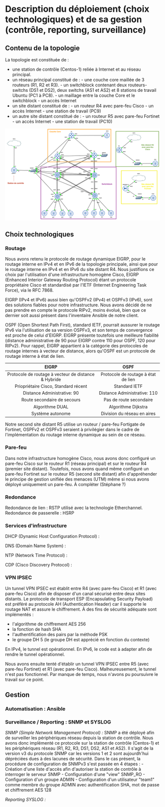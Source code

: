 # Description du déploiement (choix technologiques) et de sa gestion (contrôle, reporting, surveillance)

## Contenu de la topologie

La topologie est constituée de :
- une station de contrôle (Centos-1) reliée à Internet et au réseau principal.
- un réseau principal constitué de :
          - une couche core maillée de 3 routeurs (R1, R2 et R3).
          - un switchblock contenant deux routeurs-switchs (DS1 et DS2), deux switchs (AS1 et AS2) et 8 stations de travail Ubuntu (PC1 à PC8).
          - un maillage entre la couche Core et le switchblock
          - un accès Internet
- un site distant constitué de :
          - un routeur R4 avec pare-feu Cisco
          - un accès Internet
          - une station de travail (PC9)
- un autre site distant constitué de :
          - un routeur R5 avec pare-feu Fortinet
          - un accès Internet
          - une station de travail (PC10)
          
![Topologie](https://github.com/reseau-2020/projet-one/blob/master/docs/_posts/topologie-projet-one.png)     


## Choix technologiques

### Routage

Nous avons retenu le protocole de routage dynamique EIGRP, pour le routage interne en IPv4 et en IPv6 de la topologie principale, ainsi que pour le routage interne en IPv4 et en IPv6 du site distant R4. Nous justifions ce choix par l'utilisation d'une infrastructure homogène Cisco, EIGRP (Enhanced Interior Gateway Routing Protocol) étant un protocole propriétaire Cisco et standardisé par l'IETF (Internet Engineering Task Force), via le RFC 7868.

EIGRP (IPv4 et IPv6) aussi bien qu'OSPFv2 (IPv4) et OSPFv3 (IPv6), sont des solutions fiables pour notre infrastructure. Nous avons décidé de ne pas prendre en compte le protocole RIPv2, moins évolué, bien que ce dernier soit aussi présent dans l'inventaire Ansible de notre client.

OSPF (Open Shortest Path First), standard IETF, pourrait aussurer le routage IPv6 via l'utilisation de sa version OSPFv3, et son temps de convergence est proche de celui d'EIGRP. EIGRP présente toutefois une meilleure fiabilité (distance administrative de 90 pour EIGRP contre 110 pour OSPF, 120 pour RIPv2). Pour rappel, EIGRP appartient à la catégorie des protocoles de routage internes à vecteur de distance, alors qu'OSPF est un protocole de routage interne à état de lien.

|**EIGRP**|**OSPF**|
|:-:|:-:|
|Protocole de routage à vecteur de distance & Hybride|Protocole de routage à état de lien |
|Priopriétaire Cisco, Standard récent|Standard IETF|
|Distance Administrative: 90|Distance Administrative: 110|
|Route secondaire de secours|Pas de route secondaire|
|Algorithme DUAL|Algorithme Dijkstra|
|Système autonome|Division du réseau en aires|

Notre second site distant R5 utilise un routeur / pare-feu Fortigate de Fortinet, OSPFv2 et OSPFv3 seraient à privilégier dans le cadre de l'implémentation du routage interne dynamique au sein de ce réseau.

### Pare-feu

Dans notre infrastructure homogène Cisco, nous avons donc configuré un pare-feu Cisco sur le routeur R1 (réseau principal) et sur le routeur R4 (premier site distant). Toutefois, nous avons quand même configuré un pare-feu Fortinet sur le routeur R5 (second site distant) afin d'appréhender le principe de gestion unifiée des menaces (UTM) même si nous avons déployé uniquement un pare-feu.
À compléter (Stéphane ?)

### Redondance

Redondance de lien : RSTP utilisé avec la technologie Etherchannel.
Redondance de passerelle : HSRP

### Services d'infrastructure

DHCP (Dynamic Host Configuration Protocol) :

DNS (Domain Name System) :

NTP (Network Time Protocol) :

CDP (Cisco Discovery Protocol) :

### VPN IPSEC

Un tunnel VPN IPSEC est établit entre R4 (avec pare-feu Cisco) et R1 (avec pare-feu Cisco) afin de disposer d'un canal sécurisé entre deux sites distants. Le protocole de transport ESP (Encapsulating Security Payload) est préféré au protocole AH (Authentication Header) car il supporte le routage NAT et assure le chiffrement. À des fins de sécurité adéquate sont implémentés : 
- l'algorithme de chiffrement AES 256
- la fonction de hash SHA
- l'authentification des pairs par la méthode PSK
- le groupe DH 5 (le groupe DH est apprécié en fonction du contexte)

En IPv4, le tunnel est opérationnel.
En IPv6, le code est à adapter afin de rendre le tunnel opérationnel.

Nous avons ensuite tenté d'établir un tunnel VPN IPSEC entre R5 (avec pare-feu Fortinet) et R1 (avec pare-feu Cisco). Malheureusement, le tunnel n'est pas fonctionnel. Par manque de temps, nous n'avons pu poursuivre le travail sur ce point.


## Gestion

### Automatisation : Ansible


### Surveillance / Reporting : SNMP et SYSLOG

*SNMP (Simple Network Management Protocol) :*
SNMP a été déployé afin de surveiller les périphériques réseau depuis la station de contrôle. Nous avons donc implémenté ce protocole sur la station de contrôle (Centos-1) et les périphériques réseau (R1, R2, R3, DS1, DS2, AS1 et AS2). Il s'agit de la version v3 du protocole SNMP car les versions 1 et 2 sont aujourdh'hui dépréciées dues à des lacunes de sécurité. 
Dans le cas présent, la procédure de configuration de SNMPv3 s'est passée en 4 étapes :
         - Création d'une liste d'accès afin d'autoriser la station de contrôle à interroger le serveur SNMP
         - Configuration d'une "view" SNMP_RO 
         - Configuration d'un groupe ADMIN 
         - Configuration d'un utilisateur "team1" comme membre du groupe ADMIN avec authentification SHA, mot de passe et chiffrement AES 128


*Reporting SYSLOG :*




